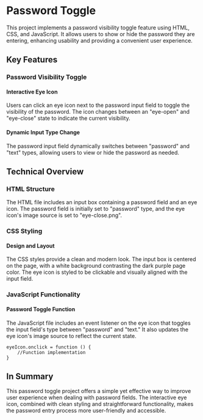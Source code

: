 # Password Toggle

This project implements a password visibility toggle feature using HTML, CSS, and JavaScript. It allows users to show or hide the password they are entering, enhancing usability and providing a convenient user experience.
<h2>Key Features</h2>
<h3>Password Visibility Toggle</h3>
<h4>Interactive Eye Icon</h4>
Users can click an eye icon next to the password input field to toggle the visibility of the password. The icon changes between an "eye-open" and "eye-close" state to indicate the current visibility. 
<h4>Dynamic Input Type Change</h4>
The password input field dynamically switches between "password" and "text" types, allowing users to view or hide the password as needed. 
<h2>Technical Overview</h2>
<h3>HTML Structure</h3>
The HTML file includes an input box containing a password field and an eye icon. The password field is initially set to "password" type, and the eye icon's image source is set to "eye-close.png". 
<h3>CSS Styling</h3>
<h4>Design and Layout</h4>
The CSS styles provide a clean and modern look. The input box is centered on the page, with a white background contrasting the dark purple page color. The eye icon is styled to be clickable and visually aligned with the input field. 
<h3>JavaScript Functionality</h3>
<h4>Password Toggle Function</h4>
The JavaScript file includes an event listener on the eye icon that toggles the input field's type between "password" and "text." It also updates the eye icon's image source to reflect the current state.

    eyeIcon.onclick = function () {
        //Function implementation
    }

<h2>In Summary</h2> 
This password toggle project offers a simple yet effective way to improve user experience when dealing with password fields. The interactive eye icon, combined with clean styling and straightforward functionality, makes the password entry process more user-friendly and accessible.
